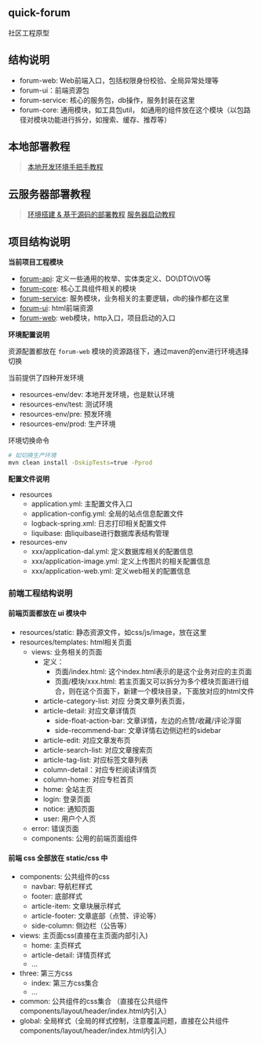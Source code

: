 quick-forum
---

社区工程原型

## 结构说明

- forum-web: Web前端入口，包括权限身份校验、全局异常处理等
- forum-ui：前端资源包
- forum-service: 核心的服务包，db操作，服务封装在这里
- forum-core: 通用模块，如工具包util， 如通用的组件放在这个模块（以包路径对模块功能进行拆分，如搜索、缓存、推荐等）

## 本地部署教程

> [本地开发环境手把手教程](docs/本地开发环境配置教程.md)

## 云服务器部署教程

> [环境搭建 & 基于源码的部署教程](docs/安装环境.md)
> [服务器启动教程](docs/服务器启动教程.md)

## 项目结构说明

**当前项目工程模块**

- [forum-api](forum-api): 定义一些通用的枚举、实体类定义、DO\DTO\VO等
- [forum-core](forum-core): 核心工具组件相关的模块
- [forum-service](forum-service): 服务模块，业务相关的主要逻辑，db的操作都在这里
- [forum-ui](forum-ui): html前端资源
- [forum-web](forum-web): web模块，http入口，项目启动的入口

**环境配置说明**

资源配置都放在 `forum-web` 模块的资源路径下，通过maven的env进行环境选择切换

当前提供了四种开发环境

- resources-env/dev: 本地开发环境，也是默认环境
- resources-env/test: 测试环境
- resources-env/pre: 预发环境
- resources-env/prod: 生产环境

环境切换命令

```bash
# 如切换生产环境
mvn clean install -DskipTests=true -Pprod
```

**配置文件说明**

- resources
    - application.yml: 主配置文件入口
    - application-config.yml: 全局的站点信息配置文件
    - logback-spring.xml: 日志打印相关配置文件
    - liquibase: 由liquibase进行数据库表结构管理
- resources-env
    - xxx/application-dal.yml: 定义数据库相关的配置信息
    - xxx/application-image.yml: 定义上传图片的相关配置信息
    - xxx/application-web.yml: 定义web相关的配置信息

### 前端工程结构说明

#### 前端页面都放在 ui 模块中

- resources/static: 静态资源文件，如css/js/image，放在这里
- resources/templates: html相关页面
  - views: 业务相关的页面
    - 定义： 
      - 页面/index.html:  这个index.html表示的是这个业务对应的主页面
      - 页面/模块/xxx.html:  若主页面又可以拆分为多个模块页面进行组合，则在这个页面下，新建一个模块目录，下面放对应的html文件
    - article-category-list: 对应 分类文章列表页面，
    - article-detail: 对应文章详情页
      - side-float-action-bar: 文章详情，左边的点赞/收藏/评论浮窗
      - side-recommend-bar: 文章详情右边侧边栏的sidebar
    - article-edit: 对应文章发布页
    - article-search-list: 对应文章搜索页
    - article-tag-list: 对应标签文章列表
    - column-detail：对应专栏阅读详情页
    - column-home: 对应专栏首页
    - home: 全站主页
    - login: 登录页面
    - notice: 通知页面
    - user: 用户个人页
  - error: 错误页面
  - components: 公用的前端页面组件


#### 前端 css 全部放在 static/css 中

- components: 公共组件的css
  - navbar: 导航栏样式
  - footer: 底部样式
  - article-item: 文章块展示样式
  - article-footer: 文章底部（点赞、评论等）
  - side-column: 侧边栏（公告等）
- views: 主页面css(直接在主页面内部引入)
  - home: 主页样式
  - article-detail: 详情页样式
  - ...
- three: 第三方css
  - index: 第三方css集合
  - ...
- common: 公共组件的css集合 （直接在公共组件components/layout/header/index.html内引入）
- global: 全局样式（全局的样式控制，注意覆盖问题，直接在公共组件components/layout/header/index.html内引入）
